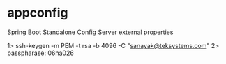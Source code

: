 # appconfig
Spring Boot Standalone Config Server external properties

1> ssh-keygen -m PEM -t rsa -b 4096 -C "sanayak@teksystems.com"
2> passpharase: 06na026
